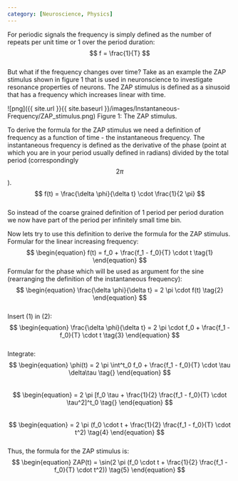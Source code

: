 ```yaml
---
category: [Neuroscience, Physics]
---
```


For periodic signals the frequency is simply defined as the number of repeats per unit time or 1 over the period duration:  
$$ f = \frac{1}{T} $$  
But what if the frequency changes over time? Take as an example the ZAP stimulus shown in figure 1 that is used in neuronscience to investigate resonance properties of neurons. The ZAP stimulus is defined as a sinusoid that has a frequency which increases linear with time.  

![png]({{ site.url }}{{ site.baseurl }}/images/Instantaneous-Frequency/ZAP_stimulus.png)
Figure 1: The ZAP stimulus.  

To derive the formula for the ZAP stimulus we need a definition of frequency as a function of time - the instantaneous frequency. The instantaneous frequency is defined as the derivative of the phase (point at which you are in your period usually defined in radians) divided by the total period (correspondingly $$ 2 \pi $$).  
$$ f(t) = \frac{\delta \phi}{\delta t} \cdot \frac{1}{2 \pi} $$  
So instead of the coarse grained definition of 1 period per period duration we now have part of the period per infinitely small time bin.

Now lets try to use this definition to derive the formula for the ZAP stimulus.  
Formular for the linear increasing frequency:  
$$ \begin{equation}
f(t) = f_0 + \frac{f_1 - f_0}{T} \cdot t \tag{1}
\end{equation} $$
Formular for the phase which will be used as argument for the sine (rearranging the definition of the instantaneous frequency): 
$$ \begin{equation}
\frac{\delta \phi}{\delta t} = 2 \pi \cdot f(t) \tag{2}
\end{equation} $$  
Insert (1) in (2):  
$$ \begin{equation}
\frac{\delta \phi}{\delta t} = 2 \pi \cdot f_0 + \frac{f_1 - f_0}{T} \cdot t \tag{3}
\end{equation} $$  
Integrate:  
$$ \begin{equation}
\phi(t) = 2 \pi \int^t_0 f_0 + \frac{f_1 - f_0}{T} \cdot \tau \delta\tau \tag{}
\end{equation} $$  
$$ \begin{equation}
= 2 \pi [f_0 \tau + \frac{1}{2} \frac{f_1 - f_0}{T} \cdot \tau^2]^t_0 \tag{}
\end{equation} $$  
$$ \begin{equation}
= 2 \pi (f_0 \cdot t + \frac{1}{2} \frac{f_1 - f_0}{T} \cdot t^2) \tag{4}
\end{equation} $$  
Thus, the formula for the ZAP stimulus is:  
$$ \begin{equation}
ZAP(t) = \sin(2 \pi (f_0 \cdot t + \frac{1}{2} \frac{f_1 - f_0}{T} \cdot t^2)) \tag{5}
\end{equation} $$  

